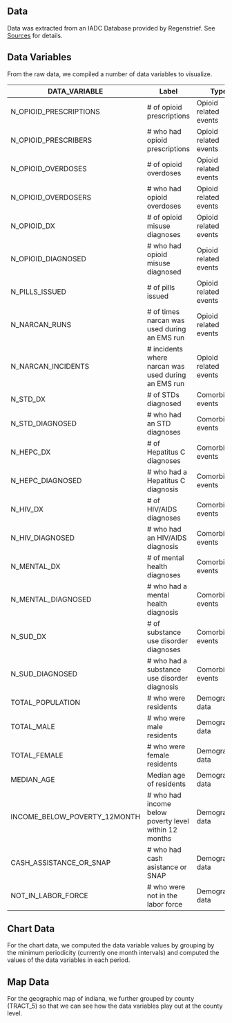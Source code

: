 ## Data

Data was extracted from an IADC Database provided by Regenstrief. See [Sources](../sources/index.md) for details.

## Data Variables

From the raw data, we compiled a number of data variables to visualize.

DATA_VARIABLE | Label | Type | Scale
--------------|-------|------|-------
N_OPIOID_PRESCRIPTIONS | # of opioid prescriptions | Opioid related events | Events
N_OPIOID_PRESCRIBERS | # who had opioid prescriptions | Opioid related events | Persons
N_OPIOID_OVERDOSES | # of opioid overdoses | Opioid related events | Events
N_OPIOID_OVERDOSERS | # who had opioid overdoses | Opioid related events | Persons
N_OPIOID_DX | # of opioid misuse diagnoses | Opioid related events | Events
N_OPIOID_DIAGNOSED | # who had opioid misuse diagnosed | Opioid related events | Persons
N_PILLS_ISSUED | # of pills issued | Opioid related events | Pills
N_NARCAN_RUNS | # of times narcan was used during an EMS run | Opioid related events | Events
N_NARCAN_INCIDENTS | # incidents where narcan was used during an EMS run | Opioid related events | Events
N_STD_DX | # of STDs diagnosed | Comorbid events | Events
N_STD_DIAGNOSED | # who had an STD diagnoses | Comorbid events | Persons
N_HEPC_DX | # of Hepatitus C diagnoses | Comorbid events | Events
N_HEPC_DIAGNOSED | # who had a Hepatitus C diagnosis | Comorbid events | Persons
N_HIV_DX | # of HIV/AIDS diagnoses | Comorbid events | Events
N_HIV_DIAGNOSED | # who had an HIV/AIDS diagnosis | Comorbid events | Persons
N_MENTAL_DX | # of mental health diagnoses | Comorbid events | Events
N_MENTAL_DIAGNOSED | # who had a mental health diagnosis | Comorbid events | Persons
N_SUD_DX | # of substance use disorder diagnoses | Comorbid events | Events
N_SUD_DIAGNOSED | # who had a substance use disorder diagnosis | Comorbid events | Persons
TOTAL_POPULATION | # who were residents | Demographic data | Persons
TOTAL_MALE | # who were male residents | Demographic data | Persons
TOTAL_FEMALE | # who were female residents | Demographic data | Persons
MEDIAN_AGE | Median age of residents | Demographic data | Age
INCOME_BELOW_POVERTY_12MONTH | # who had income below poverty level within 12 months | Demographic data | Persons
CASH_ASSISTANCE_OR_SNAP | # who had cash asistance or SNAP | Demographic data | Persons
NOT_IN_LABOR_FORCE | # who were not in the labor force | Demographic data | Persons

## Chart Data

For the chart data, we computed the data variable values by grouping by the minimum periodicity (currently one month intervals) and computed the values of the data variables in each period.

## Map Data

For the geographic map of indiana, we further grouped by county (TRACT_5) so that we can see how the data variables play out at the county level.
